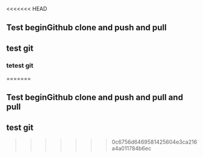 <<<<<<< HEAD
## Test beginGithub clone and push and pull
## test git
### tetest git
=======
## Test beginGithub clone and push and pull and pull
## test git
>>>>>>> 0c6756d6469581425604e3ca216a4a011784b6ec
